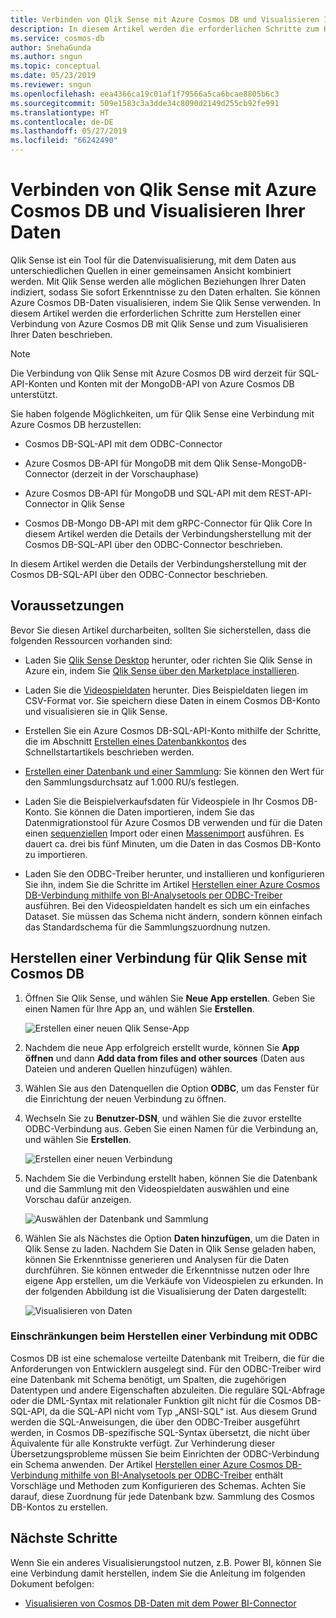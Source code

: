```yaml
---
title: Verbinden von Qlik Sense mit Azure Cosmos DB und Visualisieren Ihrer Daten
description: In diesem Artikel werden die erforderlichen Schritte zum Herstellen einer Verbindung von Azure Cosmos DB mit Qlik Sense und zum Visualisieren Ihrer Daten beschrieben.
ms.service: cosmos-db
author: SnehaGunda
ms.author: sngun
ms.topic: conceptual
ms.date: 05/23/2019
ms.reviewer: sngun
ms.openlocfilehash: eea4366ca19c01af1f79566a5ca6bcae8805b6c3
ms.sourcegitcommit: 509e1583c3a3dde34c8090d2149d255cb92fe991
ms.translationtype: HT
ms.contentlocale: de-DE
ms.lasthandoff: 05/27/2019
ms.locfileid: "66242490"
---
```

# <a name="connect-qlik-sense-to-azure-cosmos-db-and-visualize-your-data"></a>Verbinden von Qlik Sense mit Azure Cosmos DB und Visualisieren Ihrer Daten

Qlik Sense ist ein Tool für die Datenvisualisierung, mit dem Daten aus unterschiedlichen Quellen in einer gemeinsamen Ansicht kombiniert werden. Mit Qlik Sense werden alle möglichen Beziehungen Ihrer Daten indiziert, sodass Sie sofort Erkenntnisse zu den Daten erhalten. Sie können Azure Cosmos DB-Daten visualisieren, indem Sie Qlik Sense verwenden. In diesem Artikel werden die erforderlichen Schritte zum Herstellen einer Verbindung von Azure Cosmos DB mit Qlik Sense und zum Visualisieren Ihrer Daten beschrieben. 

> [!NOTE]
> Die Verbindung von Qlik Sense mit Azure Cosmos DB wird derzeit für SQL-API-Konten und Konten mit der MongoDB-API von Azure Cosmos DB unterstützt.

Sie haben folgende Möglichkeiten, um für Qlik Sense eine Verbindung mit Azure Cosmos DB herzustellen:

* Cosmos DB-SQL-API mit dem ODBC-Connector

* Azure Cosmos DB-API für MongoDB mit dem Qlik Sense-MongoDB-Connector (derzeit in der Vorschauphase)

* Azure Cosmos DB-API für MongoDB und SQL-API mit dem REST-API-Connector in Qlik Sense

* Cosmos DB-Mongo DB-API mit dem gRPC-Connector für Qlik Core
In diesem Artikel werden die Details der Verbindungsherstellung mit der Cosmos DB-SQL-API über den ODBC-Connector beschrieben.

In diesem Artikel werden die Details der Verbindungsherstellung mit der Cosmos DB-SQL-API über den ODBC-Connector beschrieben.

## <a name="prerequisites"></a>Voraussetzungen

Bevor Sie diesen Artikel durcharbeiten, sollten Sie sicherstellen, dass die folgenden Ressourcen vorhanden sind:

* Laden Sie [Qlik Sense Desktop](https://www.qlik.com/us/try-or-buy/download-qlik-sense) herunter, oder richten Sie Qlik Sense in Azure ein, indem Sie [Qlik Sense über den Marketplace installieren](https://azuremarketplace.microsoft.com/marketplace/apps/qlik.qlik-sense).

* Laden Sie die [Videospieldaten](https://www.kaggle.com/gregorut/videogamesales) herunter. Dies Beispieldaten liegen im CSV-Format vor. Sie speichern diese Daten in einem Cosmos DB-Konto und visualisieren sie in Qlik Sense.

* Erstellen Sie ein Azure Cosmos DB-SQL-API-Konto mithilfe der Schritte, die im Abschnitt [Erstellen eines Datenbankkontos](create-sql-api-dotnet.md#create-account) des Schnellstartartikels beschrieben werden.

* [Erstellen einer Datenbank und einer Sammlung](create-sql-api-dotnet.md#create-collection-database): Sie können den Wert für den Sammlungsdurchsatz auf 1.000 RU/s festlegen. 

* Laden Sie die Beispielverkaufsdaten für Videospiele in Ihr Cosmos DB-Konto. Sie können die Daten importieren, indem Sie das Datenmigrationstool für Azure Cosmos DB verwenden und für die Daten einen [sequenziellen](import-data.md#SQLSeqTarget) Import oder einen [Massenimport](import-data.md#SQLBulkTarget) ausführen. Es dauert ca. drei bis fünf Minuten, um die Daten in das Cosmos DB-Konto zu importieren.

* Laden Sie den ODBC-Treiber herunter, und installieren und konfigurieren Sie ihn, indem Sie die Schritte im Artikel [Herstellen einer Azure Cosmos DB-Verbindung mithilfe von BI-Analysetools per ODBC-Treiber](odbc-driver.md) ausführen. Bei den Videospieldaten handelt es sich um ein einfaches Dataset. Sie müssen das Schema nicht ändern, sondern können einfach das Standardschema für die Sammlungszuordnung nutzen.

## <a name="connect-qlik-sense-to-cosmos-db"></a>Herstellen einer Verbindung für Qlik Sense mit Cosmos DB

1. Öffnen Sie Qlik Sense, und wählen Sie **Neue App erstellen**. Geben Sie einen Namen für Ihre App an, und wählen Sie **Erstellen**.

   ![Erstellen einer neuen Qlik Sense-App](./media/visualize-qlik-sense/create-new-qlik-sense-app.png)

2. Nachdem die neue App erfolgreich erstellt wurde, können Sie **App öffnen** und dann **Add data from files and other sources** (Daten aus Dateien und anderen Quellen hinzufügen) wählen. 

3. Wählen Sie aus den Datenquellen die Option **ODBC**, um das Fenster für die Einrichtung der neuen Verbindung zu öffnen. 

4. Wechseln Sie zu **Benutzer-DSN**, und wählen Sie die zuvor erstellte ODBC-Verbindung aus. Geben Sie einen Namen für die Verbindung an, und wählen Sie **Erstellen**. 

   ![Erstellen einer neuen Verbindung](./media/visualize-qlik-sense/create-new-connection.png)

5. Nachdem Sie die Verbindung erstellt haben, können Sie die Datenbank und die Sammlung mit den Videospieldaten auswählen und eine Vorschau dafür anzeigen.

   ![Auswählen der Datenbank und Sammlung](./media/visualize-qlik-sense/choose-database-and-collection.png) 

6. Wählen Sie als Nächstes die Option **Daten hinzufügen**, um die Daten in Qlik Sense zu laden. Nachdem Sie Daten in Qlik Sense geladen haben, können Sie Erkenntnisse generieren und Analysen für die Daten durchführen. Sie können entweder die Erkenntnisse nutzen oder Ihre eigene App erstellen, um die Verkäufe von Videospielen zu erkunden. In der folgenden Abbildung ist die Visualisierung der Daten dargestellt: 

   ![Visualisieren von Daten](./media/visualize-qlik-sense/visualize-data.png)

### <a name="limitations-when-connecting-with-odbc"></a>Einschränkungen beim Herstellen einer Verbindung mit ODBC 

Cosmos DB ist eine schemalose verteilte Datenbank mit Treibern, die für die Anforderungen von Entwicklern ausgelegt sind. Für den ODBC-Treiber wird eine Datenbank mit Schema benötigt, um Spalten, die zugehörigen Datentypen und andere Eigenschaften abzuleiten. Die reguläre SQL-Abfrage oder die DML-Syntax mit relationaler Funktion gilt nicht für die Cosmos DB-SQL-API, da die SQL-API nicht vom Typ „ANSI-SQL“ ist. Aus diesem Grund werden die SQL-Anweisungen, die über den ODBC-Treiber ausgeführt werden, in Cosmos DB-spezifische SQL-Syntax übersetzt, die nicht über Äquivalente für alle Konstrukte verfügt. Zur Verhinderung dieser Übersetzungsprobleme müssen Sie beim Einrichten der ODBC-Verbindung ein Schema anwenden. Der Artikel [Herstellen einer Azure Cosmos DB-Verbindung mithilfe von BI-Analysetools per ODBC-Treiber](odbc-driver.md) enthält Vorschläge und Methoden zum Konfigurieren des Schemas. Achten Sie darauf, diese Zuordnung für jede Datenbank bzw. Sammlung des Cosmos DB-Kontos zu erstellen.

## <a name="next-steps"></a>Nächste Schritte

Wenn Sie ein anderes Visualisierungstool nutzen, z.B. Power BI, können Sie eine Verbindung damit herstellen, indem Sie die Anleitung im folgenden Dokument befolgen:

* [Visualisieren von Cosmos DB-Daten mit dem Power BI-Connector](powerbi-visualize.md)
